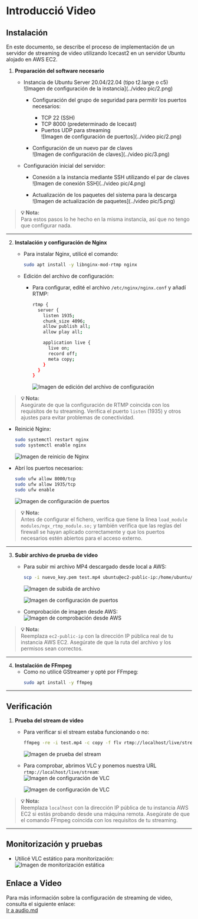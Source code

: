 # Introducció Video

## Instalación
En este documento, se describe el proceso de implementación de un servidor de streaming de video utilizando Icecast2 en un servidor Ubuntu alojado en AWS EC2.

1. **Preparación del software necesario**  
   - Instancia de Ubuntu Server 20.04/22.04 (tipo t2.large o c5)  
     ![Imagen de configuración de la instancia](../video pic/2.png)

     - Configuración del grupo de seguridad para permitir los puertos necesarios:
       - TCP 22 (SSH)
       - TCP 8000 (predeterminado de Icecast)
       - Puertos UDP para streaming  
       ![Imagen de configuración de puertos](../video pic/2.png)

     - Configuración de un nuevo par de claves  
       ![Imagen de configuración de claves](../video pic/3.png)

   - Configuración inicial del servidor:
     - Conexión a la instancia mediante SSH utilizando el par de claves  
       ![Imagen de conexión SSH](../video pic/4.png)

     - Actualización de los paquetes del sistema para la descarga  
       ![Imagen de actualización de paquetes](../video pic/5.png)

> **💡 Nota:**  
> Para estos pasos lo he hecho en la misma instancia, así que no tengo que configurar nada.

---

2. **Instalación y configuración de Nginx**  
   - Para instalar Nginx, utilicé el comando:
     ```bash
     sudo apt install -y libnginx-mod-rtmp nginx
     ```

   - Edición del archivo de configuración:
     - Para configurar, edité el archivo `/etc/nginx/nginx.conf` y añadí RTMP:
       ```bash
       rtmp {
         server {
           listen 1935;
           chunk_size 4096;
           allow publish all;
           allow play all;

           application live {
             live on;
             record off;
             meta copy;
           }
         }
       }
       ```
       ![Imagen de edición del archivo de configuración](../videop/6.png)

> **💡 Nota:**  
> Asegúrate de que la configuración de RTMP coincida con los requisitos de tu streaming. Verifica el puerto `listen` (1935) y otros ajustes para evitar problemas de conectividad.

   - Reinicié Nginx:
     ```bash
     sudo systemctl restart nginx
     sudo systemctl enable nginx
     ```
     ![Imagen de reinicio de Nginx](../videop/4.png)

   - Abrí los puertos necesarios:
     ```bash
     sudo ufw allow 8000/tcp
     sudo ufw allow 1935/tcp
     sudo ufw enable
     ```
     ![Imagen de configuración de puertos](../videop/1.png)

> **💡 Nota:**  
> Antes de configurar el fichero, verifica que tiene la línea `load_module modules/ngx_rtmp_module.so;` y también verifica que las reglas del firewall se hayan aplicado correctamente y que los puertos necesarios estén abiertos para el acceso externo.

---

3. **Subir archivo de prueba de video**  
   - Para subir mi archivo MP4 descargado desde local a AWS:
     ```bash
     scp -i nuevo_key.pem test.mp4 ubuntu@ec2-public-ip:/home/ubuntu/
     ```
     ![Imagen de subida de archivo](../videop/11.png)

     ![Imagen de configuración de puertos](../videop/5.png)

   - Comprobación de imagen desde AWS:  
     ![Imagen de comprobación desde AWS](../videop/12.png)

> **💡 Nota:**  
> Reemplaza `ec2-public-ip` con la dirección IP pública real de tu instancia AWS EC2. Asegúrate de que la ruta del archivo y los permisos sean correctos.

---

4. **Instalación de FFmpeg**  
   - Como no utilicé GStreamer y opté por FFmpeg:
     ```bash
     sudo apt install -y ffmpeg
     ```

---

## Verificación

1. **Prueba del stream de video**  
   - Para verificar si el stream estaba funcionando o no:
     ```bash
     ffmpeg -re -i test.mp4 -c copy -f flv rtmp://localhost/live/stream
     ```
     ![Imagen de prueba del stream](../videop/7.png)

   - Para comprobar, abrimos VLC y ponemos nuestra URL `rtmp://localhost/live/stream`:  
     ![Imagen de configuración de VLC](../videop/10.png)

     ![Imagen de configuración de VLC](../videop/8.png)

> **💡 Nota:**  
> Reemplaza `localhost` con la dirección IP pública de tu instancia AWS EC2 si estás probando desde una máquina remota. Asegúrate de que el comando FFmpeg coincida con los requisitos de tu streaming.

---

## Monitorización y pruebas

- Utilicé VLC estático para monitorización:  
  ![Imagen de monitorización estática](../videop/9.png)

## Enlace a Video
  
  Para más información sobre la configuración de streaming de video, consulta el siguiente enlace:  
  [Ir a audio.md](./audio.md)
